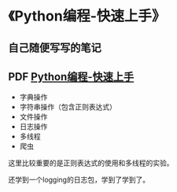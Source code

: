 # 《Python编程-快速上手》

## 自己随便写写的笔记

## PDF [Python编程-快速上手](https://www.jianguoyun.com/p/DS4oALIQpPqYCRjGg5IE)

- 字典操作
- 字符串操作（包含正则表达式）
- 文件操作
- 日志操作
- 多线程
- 爬虫

这里比较重要的是正则表达式的使用和多线程的实验。

还学到一个logging的日志包，学到了学到了。
